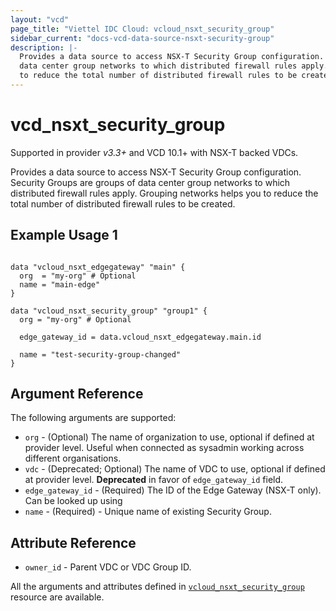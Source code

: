 ```yaml
---
layout: "vcd"
page_title: "Viettel IDC Cloud: vcloud_nsxt_security_group"
sidebar_current: "docs-vcd-data-source-nsxt-security-group"
description: |-
  Provides a data source to access NSX-T Security Group configuration. Security Groups are groups of
  data center group networks to which distributed firewall rules apply. Grouping networks helps you 
  to reduce the total number of distributed firewall rules to be created. 
---
```


# vcd\_nsxt\_security\_group

Supported in provider *v3.3+* and VCD 10.1+ with NSX-T backed VDCs.

Provides a data source to access NSX-T Security Group configuration. Security Groups are groups of
data center group networks to which distributed firewall rules apply. Grouping networks helps you to
reduce the total number of distributed firewall rules to be created.

## Example Usage 1

```hcl

data "vcloud_nsxt_edgegateway" "main" {
  org  = "my-org" # Optional
  name = "main-edge"
}

data "vcloud_nsxt_security_group" "group1" {
  org = "my-org" # Optional

  edge_gateway_id = data.vcloud_nsxt_edgegateway.main.id

  name = "test-security-group-changed"
}
```

## Argument Reference

The following arguments are supported:

* `org` - (Optional) The name of organization to use, optional if defined at provider level. Useful
  when connected as sysadmin working across different organisations.
* `vdc` - (Deprecated; Optional) The name of VDC to use, optional if defined at provider level. **Deprecated**
  in favor of `edge_gateway_id` field.
* `edge_gateway_id` - (Required) The ID of the Edge Gateway (NSX-T only). Can be looked up using
* `name` - (Required)  - Unique name of existing Security Group.

## Attribute Reference
* `owner_id` - Parent VDC or VDC Group ID.
 
All the arguments and attributes defined in
[`vcloud_nsxt_security_group`](/providers/vmware/vcd/latest/docs/resources/nsxt_security_group) resource are available.
